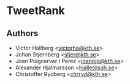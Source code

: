 TweetRank
=========

Authors
-------
* Victor Hallberg <<victorha@kth.se>>
* Johan Stjernberg <<stjer@kth.se>>
* Joan Puigcerver I Perez <<joanpip@kth.se>>
* Alexander Hjalmarsson <<hjalle@sgh.se>>
* Christoffer Rydberg <<chrryd@kth.se>>
